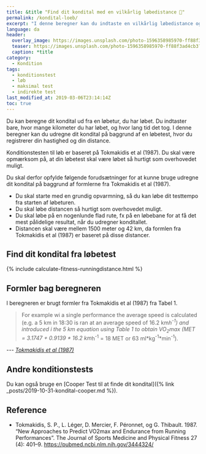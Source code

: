 ```yaml
---
title: &title "Find dit kondital med en vilkårlig løbedistance 🏃"
permalink: /kondital-loeb/
excerpt: "I denne beregner kan du indtaste en vilkårlig løbedistance og tiden og få et estimeret kondital."
language: da
header:
  overlay_image: https://images.unsplash.com/photo-1596358985970-ff88f3ad4cb3?ixlib=rb-1.2.1&ixid=eyJhcHBfaWQiOjEyMDd9&auto=format&fit=crop&w=1900&q=80
  teaser: https://images.unsplash.com/photo-1596358985970-ff88f3ad4cb3?ixlib=rb-1.2.1&ixid=eyJhcHBfaWQiOjEyMDd9&auto=format&fit=crop&w=400&q=80
  caption: *title
category:
  - Kondition
tags:
  - konditionstest
  - løb
  - maksimal test
  - indirekte test
last_modified_at: 2019-03-06T23:14:14Z
toc: true
---
```


Du kan beregne dit kondital ud fra en løbetur, du har løbet. Du indtaster bare, hvor mange kilometer du har løbet, og hvor lang tid det tog. I denne beregner kan du udregne dit kondital på baggrund af en løbetest, hvor du registrerer din hastighed og din distance.

Konditionstesten til løb er baseret på Tokmakidis et al (1987). Du skal være opmærksom på, at din løbetest skal være løbet så hurtigt som overhovedet muligt.

Du skal derfor opfylde følgende forudsætninger for at kunne bruge udregne dit kondital på baggrund af formlerne fra Tokmakidis et al (1987).

- Du skal starte med en grundig opvarmning, så du kan løbe dit testtempo fra starten af løbeturen.
- Du skal løbe distancen så hurtigt som overhovedet muligt.
- Du skal løbe på en nogenlunde flad rute, fx på en løbebane for at få det mest pålidelige resultat, når du udregner konditallet.
- Distancen skal være mellem 1500 meter og 42 km, da formlen fra Tokmakidis et al (1987) er baseret på disse distancer.

## Find dit kondital fra løbetest

{% include calculate-fitness-runningdistance.html %}

## Formler bag beregneren

I beregneren er brugt formler fra Tokmakidis et al (1987) fra Tabel 1.

> For example wi a single performance the average speed is calculated (e.g. a 5 km in 18:30 is ran at an average speed of 16.2 km*h<sup>-1</sup>) and introduced i the 5 km equation using Table 1 to obtain VO<sub>2</sub>max (MET = 3.1747 + 0.9139 * 16.2 km*h<sup>-1</sup> = 18 MET or 63 ml*kg<sup>-1</sup>*min<sup>-1</sup>).

--- <cite>[Tokmakidis et al (1987)](https://pubmed.ncbi.nlm.nih.gov/3444324/)</cite>

## Andre konditionstests

Du kan også bruge en [Cooper Test til at finde dit kondital]({% link _posts/2019-10-31-kondital-cooper.md %}).

## Reference

- Tokmakidis, S. P., L. Léger, D. Mercier, F. Péronnet, og G. Thibault. 1987. “New Approaches to Predict VO2max and Endurance from Running Performances”. The Journal of Sports Medicine and Physical Fitness 27 (4): 401–9. <https://pubmed.ncbi.nlm.nih.gov/3444324/>
